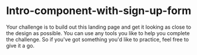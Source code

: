 # Intro-component-with-sign-up-form
Your challenge is to build out this landing page and get it looking as close to the design as possible.  You can use any tools you like to help you complete the challenge. So if you've got something you'd like to practice, feel free to give it a go.
